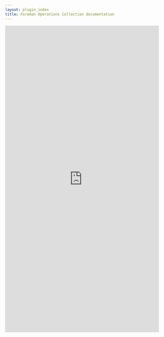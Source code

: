 ```yaml
---
layout: plugin_index
title: Foreman Operations Collection documentation
---
```


<div id="wrap">
        <div id="content">
                <iframe src="https://theforeman.github.io/foreman-operations-collection/" frameborder="0" width="100%" height="1000px"></iframe>
        </div>
</div>
